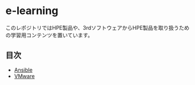 # e-learning
このレポジトリではHPE製品や、3rdソフトウェアからHPE製品を取り扱うための学習用コンテンツを置いています。

## 目次
- [Ansible](ansible)
- [VMware](vmware)